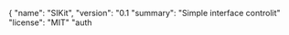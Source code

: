 
{
  "name": "SIKit",
  "version": "0.1
  "summary": "Simple interface  controlit"
  "license": "MIT"
  "auth
